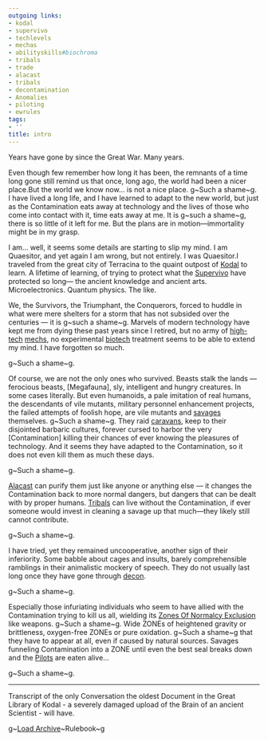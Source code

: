 ```yaml
---
outgoing links:
- kodal
- supervivo
- techlevels
- mechas
- abilityskills#biochroma
- tribals
- trade
- alacast
- tribals
- decontamination
- Anomalies
- piloting
- ewrules
tags:
- ''
title: intro
---
```

Years have gone by since the Great War.
Many years.

Even though few remember how long it has been, the remnants of a time long gone still remind us that once, long ago, the world had been a nicer place.But the world we know now… is not a nice place. g~Such a shame~g. I have lived a long life, and I have learned to adapt to the new world, but just as the Contamination eats away at technology and the lives of those who come into contact with it, time eats away at me.
It is g~such a shame~g, there is so little of it left for me. But the plans are in motion—immortality might be in my grasp.

I am… well, it seems some details are starting to slip my mind. I am Quaesitor, and yet again I am wrong, but not entirely. I was Quaesitor.I traveled from the great city of Terracina to the quaint outpost of [Kodal](kodal) to learn. A lifetime of learning, of trying to protect what the [Supervivo](supervivo) have protected so long— 
the ancient knowledge and ancient arts.
Microelectronics.
Quantum physics.
The like.

We, the Survivors, the Triumphant, the Conquerors, forced to huddle in what were mere shelters for a storm that has not subsided over the centuries — it is g~such a shame~g.
Marvels of modern technology have kept me from dying these past years since I retired, but no army of [high-tech](techlevels) [mechs](mechas), no experimental [biotech](abilityskills#biochroma) treatment seems to be able to extend my mind.
I have forgotten so much.

g~Such a shame~g.

Of course, we are not the only ones who survived. 
Beasts stalk the lands — ferocious beasts, [Megafauna], sly, intelligent and hungry creatures. In some cases literally. But even humanoids, a pale imitation of real humans, the descendants of vile mutants, military personnel enhancement projects, the failed attempts of foolish hope, are vile mutants and [savages](tribals) themselves. g~Such a shame~g.
They raid [caravans](trade), keep to their disjointed barbaric cultures, forever cursed to harbor the very [Contamination]  killing their chances of ever knowing the pleasures of technology.
And it seems they have adapted to the Contamination, so it does not even kill them as much these days. 

g~Such a shame~g.

[Alacast](alacast) can purify them just like anyone or anything else — it changes the Contamination back to more normal dangers, but dangers that can be dealt with by proper humans. [Tribals](tribals) can live without the Contamination, if ever someone would invest in cleaning a savage up that much—they likely still cannot contribute.

g~Such a shame~g.

I have tried, yet they remained uncooperative, another sign of their inferiority. Some babble about cages and insults, barely comprehensible ramblings in their animalistic mockery of speech. They do not usually last long once they have gone through [decon](decontamination).

g~Such a shame~g.

Especially those infuriating individuals who seem to have allied with the Contamination trying to kill us all, wielding its [Zones Of Normalcy Exclusion](Anomalies) like weapons. 
g~Such a shame~g.
Wide ZONEs of heightened gravity or brittleness, oxygen-free ZONEs or pure oxidation. g~Such a shame~g that they have to appear at all, even if caused by natural sources. Savages funneling Contamination into a ZONE until even the best seal breaks down and the [Pilots](piloting) are eaten alive…

g~Such a shame~g.

---
Transcript of the only Conversation the oldest Document in the Great Library of Kodal - a severely damaged
upload of the Brain of an ancient Scientist - will have.

g~[Load Archive](ewrules)~Rulebook~g
